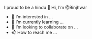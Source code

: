 I proud to be a hindu 👋 Hi, I’m @Binjhwar
- 👀 I’m interested in ...
- 🌱 I’m currently learning ...
- 💞️ I’m looking to collaborate on ...
- 📫 How to reach me ...

<!---
Binjhwar/Binjhwar is a ✨ special ✨ repository because its `README.md` (this file) appears on your GitHub profile.
You can click the Preview link to take a look at your changes.
--->
